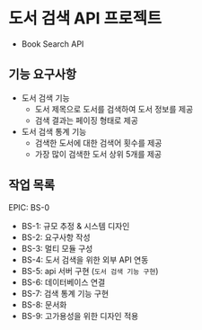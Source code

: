 # 도서 검색 API 프로젝트
- Book Search API

## 기능 요구사항
- 도서 검색 기능
  - 도서 제목으로 도서를 검색하여 도서 정보를 제공
  - 검색 결과는 페이징 형태로 제공
- 도서 검색 통계 기능
  - 검색한 도서에 대한 검색어 횟수를 제공
  - 가장 많이 검색한 도서 상위 5개를 제공 

## 작업 목록
EPIC: BS-0
- BS-1: 규모 추정 & 시스템 디자인
- BS-2: 요구사항 작성
- BS-3: 멀티 모듈 구성
- BS-4: 도서 검색을 위한 외부 API 연동
- BS-5: api 서버 구현 (`도서 검색 기능 구현`)
- BS-6: 데이터베이스 연결
- BS-7: 검색 통계 기능 구현
- BS-8: 문서화
- BS-9: 고가용성을 위한 디자인 적용